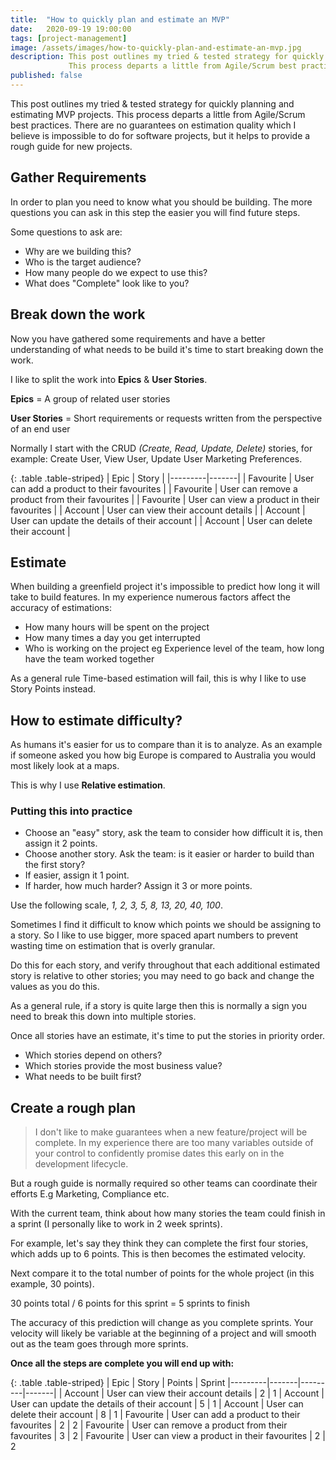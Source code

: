 ```yaml
---
title:  "How to quickly plan and estimate an MVP"
date:   2020-09-19 19:00:00
tags: [project-management]
image: /assets/images/how-to-quickly-plan-and-estimate-an-mvp.jpg
description: This post outlines my tried & tested strategy for quickly planning and estimating MVP projects.
             This process departs a little from Agile/Scrum best practices. There are no guarantees on estimation quality which I believe is impossible to do for software projects, but it helps to provide a rough guide for new projects.
published: false
---
```


This post outlines my tried & tested strategy for quickly planning and estimating MVP projects.
This process departs a little from Agile/Scrum best practices. There are no guarantees on estimation quality which I believe is impossible to do for software projects, but it helps to provide a rough guide for new projects.

## Gather Requirements
In order to plan you need to know what you should be building.
The more questions you can ask in this step the easier you will find future steps. 

Some questions to ask are:

- Why are we building this?
- Who is the target audience?
- How many people do we expect to use this?
- What does "Complete" look like to you?  

## Break down the work

Now you have gathered some requirements and have a better understanding of what needs
to be build it's time to start breaking down the work.

I like to split the work into **Epics** & **User Stories**.

**Epics** = A group of related user stories

**User Stories** = Short requirements or requests written from the perspective of an end user

Normally I start with the CRUD *(Create, Read, Update, Delete)* stories, for example: Create User, View User, Update User Marketing Preferences. 

{: .table .table-striped}
| Epic   | Story |
|---------|-------|
| Favourite    | User can add a product to their favourites   |
| Favourite    | User can remove a product from their favourites   |
| Favourite    | User can view a product in their favourites   |
| Account    | User can view their account details   |
| Account    | User can update the details of their account   |
| Account    | User can delete their account   |

## Estimate

When building a greenfield project it's impossible to predict how long it will take to build features.
In my experience numerous factors affect the accuracy of estimations:

- How many hours will be spent on the project
- How many times a day you get interrupted
- Who is working on the project eg Experience level of the team, how long have the team worked together

As a general rule Time-based estimation will fail, this is why I like to use Story Points instead.

## How to estimate difficulty?

As humans it's easier for us to compare than it is to analyze.
As an example if someone asked you how big Europe is compared to Australia you would most likely look at a maps.

This is why I use **Relative estimation**.

### Putting this into practice

- Choose an "easy" story, ask the team to consider how difficult it is, then assign it 2 points.
- Choose another story. Ask the team: is it easier or harder to build than the first story?
- If easier, assign it 1 point.
- If harder, how much harder? Assign it 3 or more points.

Use the following scale, *1, 2, 3, 5, 8, 13, 20, 40, 100*.

Sometimes I find it difficult to know which points we should be assigning to a story.
So I like to use bigger, more spaced apart numbers to prevent wasting time on estimation that is overly granular. 

Do this for each story, and verify throughout that each additional estimated story is relative to other stories; you may need to go back and change the values as you do this.

As a general rule, if a story is quite large then this is normally a sign you need to break this down into multiple stories.

Once all stories have an estimate, it's time to put the stories in priority order.

- Which stories depend on others? 
- Which stories provide the most business value?
- What needs to be built first?

## Create a rough plan

> I don't like to make guarantees when a new feature/project will be complete.
In my experience there are too many variables outside of your control
to confidently promise dates this early on in the development lifecycle. 

But a rough guide is normally required so other teams can coordinate their efforts E.g Marketing, Compliance etc.

With the current team, think about how many stories the team could finish in a sprint (I personally like to work in 2 week sprints).

For example, let's say they think they can complete the first four stories, which adds up to 6 points. This is then becomes the estimated velocity.

Next compare it to the total number of points for the whole project (in this example, 30 points).

30 points total / 6 points for this sprint = 5 sprints to finish

The accuracy of this prediction will change as you complete sprints.
Your velocity will likely be variable at the beginning of a project and will smooth out as the team goes through more sprints.

**Once all the steps are complete you will end up with:**

{: .table .table-striped}
| Epic   | Story | Points | Sprint
|---------|-------|---------|-------| 
| Account    | User can view their account details   | 2 | 1
| Account    | User can update the details of their account   | 5 | 1
| Account    | User can delete their account   | 8 | 1
| Favourite    | User can add a product to their favourites   | 2 | 2
| Favourite    | User can remove a product from their favourites   | 3 | 2
| Favourite    | User can view a product in their favourites   | 2 | 2
